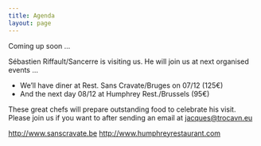 ```yaml
---
title: Agenda
layout: page
---
```


Coming up soon ...

Sébastien Riffault/Sancerre is visiting us.
He will join us at next organised events ...

* We’ll have diner at Rest. Sans Cravate/Bruges on 07/12 (125€)
* And the next day 08/12 at Humphrey Rest./Brussels (95€)

These great chefs will prepare outstanding food to celebrate his visit.
Please join us if you want to after sending an email at <jacques@trocavn.eu> 

<http://www.sanscravate.be>
<http://www.humphreyrestaurant.com>

 






 




















